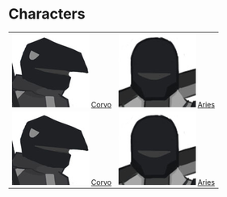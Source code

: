 # Characters

|   |   |
|:-:|:-:|
| ![Corvo](uploads/images/corvo-face.jpg) [Corvo](pages/corvo.md)   |   ![Aries](uploads/images/aries-face.jpg) [Aries](pages/aries.md)
| ![Corvo](uploads/images/corvo-face.jpg) [Corvo](pages/corvo.md)   |   ![Aries](uploads/images/aries-face.jpg) [Aries](pages/aries.md)
